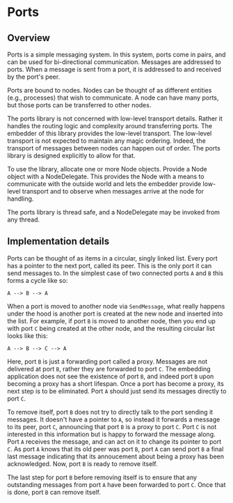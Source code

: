 # Ports

## Overview

Ports is a simple messaging system. In this system, ports come in pairs, and
can be used for bi-directional communication. Messages are addressed to ports.
When a message is sent from a port, it is addressed to and received by the
port's peer.

Ports are bound to nodes. Nodes can be thought of as different entities (e.g.,
processes) that wish to communicate. A node can have many ports, but those
ports can be transferred to other nodes.

The ports library is not concerned with low-level transport details. Rather it
handles the routing logic and complexity around transferring ports. The
embedder of this library provides the low-level transport. The low-level
transport is not expected to maintain any magic ordering. Indeed, the transport
of messages between nodes can happen out of order. The ports library is designed
explicitly to allow for that.

To use the library, allocate one or more Node objects. Provide a Node object
with a NodeDelegate. This provides the Node with a means to communicate with
the outside world and lets the embedder provide low-level transport and to
observe when messages arrive at the node for handling.

The ports library is thread safe, and a NodeDelegate may be invoked from any
thread.

## Implementation details

Ports can be thought of as items in a circular, singly linked list. Every port
has a pointer to the next port, called its peer. This is the only port it can
send messages to. In the simplest case of two connected ports `A` and `B` this
forms a cycle like so:

```
A --> B --> A
```

When a port is moved to another node via `SendMessage`, what really happens
under the hood is another port is created at the new node and inserted into the
list. For example, if port `B` is moved to another node, then you end up with
port `C` being created at the other node, and the resulting circular list looks
like this:

```
A --> B --> C --> A
```

Here, port `B` is just a forwarding port called a proxy. Messages are not
delivered at port `B`, rather they are forwarded to port `C`. The embedding
application does not see the existence of port `B`, and indeed port `B` upon
becoming a proxy has a short lifespan. Once a port has become a proxy, its
next step is to be eliminated. Port `A` should just send its messages directly
to port `C`.

To remove itself, port `B` does not try to directly talk to the port sending it
messages. It doesn't have a pointer to `A`, so instead it forwards a message to
its peer, port `C`, announcing that port `B` is a proxy to port `C`. Port `C` is
not interested in this information but is happy to forward the message along.
Port `A` receives the message, and can act on it to change its pointer to port
`C`. As port `A` knows that its old peer was port `B`, port `A` can send port
`B` a final last message indicating that its annoucement about being a proxy has
been acknowledged. Now, port `B` is ready to remove itself.

The last step for port `B` before removing itself is to ensure that any
outstanding messages from port `A` have been forwarded to port `C`. Once that is
done, port `B` can remove itself.

